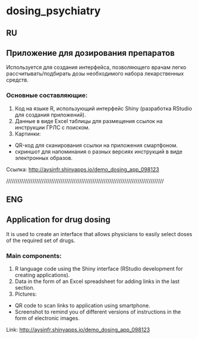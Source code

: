 # dosing_psychiatry
## RU
## Приложение для дозирования препаратов

Используется для создания интерфейса, позволяющего врачам легко рассчитывать/подбирать дозы необходимого набора лекарственных средств.

### Основные составляющие:
1. Код на языке R, использующий интерфейс Shiny (разработка RStudio для создания приложений).
2. Данные в виде Excel таблицы для размещения ссылок на инструкции ГРЛС с поиском.
3. Картинки: 
- QR-код для сканирования ссылки на приложения смартфоном.
- скриншот для напоминания о разных версиях инструкций в виде электронных образов.

Ссылка: http://aysinfr.shinyapps.io/demo_dosing_app_098123

////////////////////////////////////////////////////////////////////////////////////
## ENG
## Application for drug dosing

It is used to create an interface that allows physicians to easily select doses of the required set of drugs.

### Main components:
1. R language code using the Shiny interface (RStudio development for creating applications).
2. Data in the form of an Excel spreadsheet for adding links in the last section.
3. Pictures:
- QR code to scan links to application using smartphone.
- Screenshot to remind you of different versions of instructions in the form of electronic images.

Link: http://aysinfr.shinyapps.io/demo_dosing_app_098123
